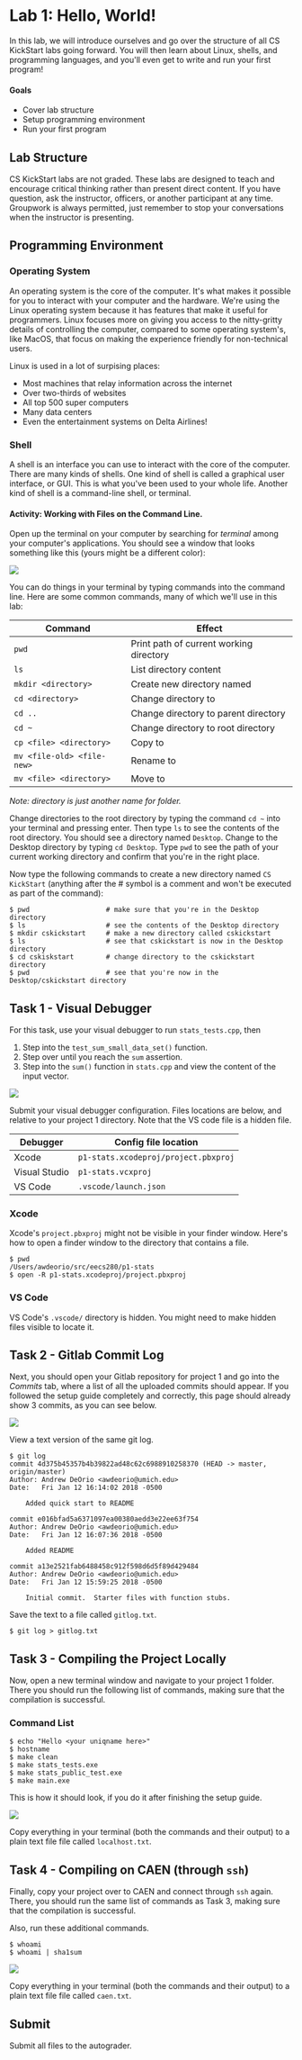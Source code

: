 # Lab 1: Hello, World!

In this lab, we will introduce ourselves and go over the structure of all CS KickStart
labs going forward. You will then learn about Linux, shells, and programming languages,
and you'll even get to write and run your first program!

#### Goals

* Cover lab structure  
* Setup programming environment  
* Run your first program  

## Lab Structure

CS KickStart labs are not graded. These labs are designed to teach and encourage critical
thinking rather than present direct content. If you have question, ask the instructor, officers,
or another participant at any time. Groupwork is always permitted, just remember to stop
your conversations when the instructor is presenting.

## Programming Environment

### Operating System

An operating system is the core of the computer. It's what makes it possible for you to interact
with your computer and the hardware. We're using the Linux operating system because it has features
that make it useful for programmers. Linux focuses more on giving you access to the nitty-gritty details
of controlling the computer, compared to some operating system's, like MacOS, that focus on making the
experience friendly for non-technical users. 

Linux is used in a lot of surpising places:

* Most machines that relay information across the internet  
* Over two-thirds of websites  
* All top 500 super computers  
* Many data centers  
* Even the entertainment systems on Delta Airlines!  

### Shell

A shell is an interface you can use to interact with the core of the computer. There are many kinds of shells.
One kind of shell is called a graphical user interface, or GUI. This is what you've been used to your whole life.
Another kind of shell is a command-line shell, or terminal. 

#### Activity: Working with Files on the Command Line.

Open up the terminal on your computer by searching for *terminal* among your computer's applications. You should
see a window that looks something like this (yours might be a different color):

![](images/terminal.png)

You can do things in your terminal by typing commands into the command line. Here are some common commands, many of
which we'll use in this lab:

| Command                   | Effect |
| ------------------------- | -------------------- |
| `pwd`                     | Print path of current working directory |
| `ls`                      | List directory content |
| `mkdir <directory>`       | Create new directory named <directory> |
| `cd <directory>`          | Change directory to <directory> |
| `cd ..`                   | Change directory to parent directory |
| `cd ~`                    | Change directory to root directory |
| `cp <file> <directory>`   | Copy <file> to <directory> |
| `mv <file-old> <file-new>`| Rename <file-old> to <file-new> |
| `mv <file> <directory>`   | Move <file> to <directory> |

*Note: directory is just another name for folder.*

Change directories to the root directory by typing the command `cd ~` into your terminal and pressing enter. Then type `ls` to see the contents of the root directory. You should see a directory named `Desktop`. Change to the Desktop directory by typing `cd Desktop`. Type `pwd` to see the path of your current working directory and confirm that you're in the right place.

Now type the following commands to create a new directory named `CS KickStart` (anything after the # symbol is a comment and won't be executed as part of the command):

```console
$ pwd                   # make sure that you're in the Desktop directory
$ ls                    # see the contents of the Desktop directory
$ mkdir cskickstart     # make a new directory called cskickstart
$ ls                    # see that cskickstart is now in the Desktop directory
$ cd cskiskstart        # change directory to the cskickstart directory
$ pwd                   # see that you're now in the Desktop/cskickstart directory
```

## Task 1 - Visual Debugger

For this task, use your visual debugger to run `stats_tests.cpp`, then

1. Step into the `test_sum_small_data_set()` function.
2. Step over until you reach the `sum` assertion.
3. Step into the `sum()` function in `stats.cpp` and view the content of the input vector.

![](images/image1.png)

Submit your visual debugger configuration.  Files locations are below, and relative to your
project 1 directory.  Note that the VS code file is a hidden file.

| Debugger      | Config file location |
| ------------- | -------------------- |
| Xcode         | `p1-stats.xcodeproj/project.pbxproj` |
| Visual Studio | `p1-stats.vcxproj` |
| VS Code       | `.vscode/launch.json` |

### Xcode

Xcode's `project.pbxproj` might not be visible in your finder window.  Here's how to open a finder window to the directory that contains a file.

```console
$ pwd
/Users/awdeorio/src/eecs280/p1-stats
$ open -R p1-stats.xcodeproj/project.pbxproj
```

### VS Code
VS Code's `.vscode/` directory is hidden.  You might need to make hidden files visible to locate it.

## Task 2 - Gitlab Commit Log

Next, you should open your Gitlab repository for project 1 and go into
the _Commits_ tab, where a list of all the uploaded commits should
appear. If you followed the setup guide completely and correctly, this
page should already show 3 commits, as you can see below.

![](images/image2.png)

View a text version of the same git log.
```console
$ git log
commit 4d375b45357b4b39822ad48c62c6988910258370 (HEAD -> master, origin/master)
Author: Andrew DeOrio <awdeorio@umich.edu>
Date:   Fri Jan 12 16:14:02 2018 -0500

    Added quick start to README

commit e016bfad5a6371097ea00380aedd3e22ee63f754
Author: Andrew DeOrio <awdeorio@umich.edu>
Date:   Fri Jan 12 16:07:36 2018 -0500

    Added README

commit a13e2521fab6488458c912f598d6d5f89d429484
Author: Andrew DeOrio <awdeorio@umich.edu>
Date:   Fri Jan 12 15:59:25 2018 -0500

    Initial commit.  Starter files with function stubs.
```

Save the text to a file called `gitlog.txt`.
```console
$ git log > gitlog.txt
```


## Task 3 - Compiling the Project Locally

Now, open a new terminal window and navigate to your project 1 folder.
There you should run the following list of commands, making sure that
the compilation is successful.

### Command List

```console
$ echo "Hello <your uniqname here>"
$ hostname
$ make clean
$ make stats_tests.exe
$ make stats_public_test.exe
$ make main.exe
```

This is how it should look, if you do it after finishing the setup
guide.

![](images/image4.png)

Copy everything in your terminal (both the commands and their output)  to a plain text file file called `localhost.txt`.


## Task 4 - Compiling on CAEN (through `ssh`)

Finally, copy your project over to CAEN and connect through `ssh`
again. There, you should run the same list of commands as Task 3,
making sure that the compilation is successful.

Also, run these additional commands.
```console
$ whoami
$ whoami | sha1sum
```

![](images/image3.png)

Copy everything in your terminal (both the commands and their output)  to a plain text file file called `caen.txt`.

## Submit

Submit all files to the autograder.
